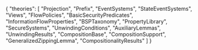{
    "theories": [
        "Projection",
        "Prefix",
        "EventSystems",
        "StateEventSystems",
        "Views",
        "FlowPolicies",
        "BasicSecurityPredicates",
        "InformationFlowProperties",
        "BSPTaxonomy",
        "PropertyLibrary",
        "SecureSystems",
        "UnwindingConditions",
        "AuxiliaryLemmas",
        "UnwindingResults",
        "CompositionBase",
        "CompositionSupport",
        "GeneralizedZippingLemma",
        "CompositionalityResults"
    ]
}